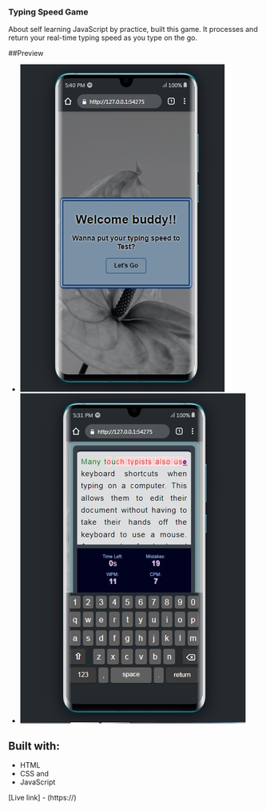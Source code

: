 ### Typing Speed Game

About self learning JavaScript by practice, built this game.
It processes and return your real-time typing speed as you type on the go.

##Preview

- <img src="./images/Typin2.jpg">

- <img src="./images/Typin.jpg">

## Built with:
- HTML
- CSS and
- JavaScript
  
[Live link] - (https://)